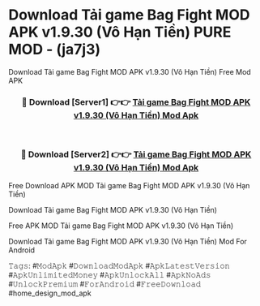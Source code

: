 # Download Tải game Bag Fight MOD APK v1.9.30 (Vô Hạn Tiền) PURE MOD - (ja7j3)
Download Tải game Bag Fight MOD APK v1.9.30 (Vô Hạn Tiền) Free Mod APK

<div align="center">
<h3>🔴 Download [Server1] 👉👉 <a href="https://apk-comot.site?title=Tải_game_Bag_Fight_MOD_APK_v1.9.30_(Vô_Hạn_Tiền)">Tải game Bag Fight MOD APK v1.9.30 (Vô Hạn Tiền) Mod Apk</a></h3><br>

<h3>🔴 Download [Server2] 👉👉 <a href="https://apk-comot.site?title=Tải_game_Bag_Fight_MOD_APK_v1.9.30_(Vô_Hạn_Tiền)">Tải game Bag Fight MOD APK v1.9.30 (Vô Hạn Tiền) Mod Apk</a></h3>
</div>


Free Download APK MOD Tải game Bag Fight MOD APK v1.9.30 (Vô Hạn Tiền)

Download Tải game Bag Fight MOD APK v1.9.30 (Vô Hạn Tiền) 

Free APK MOD Tải game Bag Fight MOD APK v1.9.30 (Vô Hạn Tiền) 

Download Tải game Bag Fight MOD APK v1.9.30 (Vô Hạn Tiền) Mod For Android

𝚃𝚊𝚐𝚜: #𝙼𝚘𝚍𝙰𝚙𝚔 #𝙳𝚘𝚠𝚗𝚕𝚘𝚊𝚍𝙼𝚘𝚍𝙰𝚙𝚔 #𝙰𝚙𝚔𝙻𝚊𝚝𝚎𝚜𝚝𝚅𝚎𝚛𝚜𝚒𝚘𝚗 #𝙰𝚙𝚔𝚄𝚗𝚕𝚒𝚖𝚒𝚝𝚎𝚍𝙼𝚘𝚗𝚎𝚢 #𝙰𝚙𝚔𝚄𝚗𝚕𝚘𝚌𝚔𝙰𝚕𝚕 #𝙰𝚙𝚔𝙽𝚘𝙰𝚍𝚜 #𝚄𝚗𝚕𝚘𝚌𝚔𝙿𝚛𝚎𝚖𝚒𝚞𝚖 #𝙵𝚘𝚛𝙰𝚗𝚍𝚛𝚘𝚒𝚍 #𝙵𝚛𝚎𝚎𝙳𝚘𝚠𝚗𝚕𝚘𝚊𝚍 #home_design_mod_apk